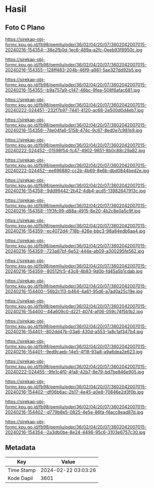 # Hasil

## Foto C Plano

https://sirekap-obj-formc.kpu.go.id/fb98/pemilu/pdpr/36/02/04/20/07/3602042007015-20240216-154354--38e2fb0d-1ec6-489a-a2fc-0eeb93f8950c.jpg

https://sirekap-obj-formc.kpu.go.id/fb98/pemilu/pdpr/36/02/04/20/07/3602042007015-20240216-154355--128ff483-204b-46f9-a981-5ae327dd92b5.jpg

https://sirekap-obj-formc.kpu.go.id/fb98/pemilu/pdpr/36/02/04/20/07/3602042007015-20240216-154355--b9a757a9-c147-46bc-9fea-508f6afac681.jpg

https://sirekap-obj-formc.kpu.go.id/fb98/pemilu/pdpr/36/02/04/20/07/3602042007015-20240222-024451--232f7b97-7441-4120-ac68-2e500d0d4eb7.jpg

https://sirekap-obj-formc.kpu.go.id/fb98/pemilu/pdpr/36/02/04/20/07/3602042007015-20240216-154356--7de04fa6-5158-474c-9c67-8ed0e7c981e9.jpg

https://sirekap-obj-formc.kpu.go.id/fb98/pemilu/pdpr/36/02/04/20/07/3602042007015-20240222-024452--01598f54-fc47-4902-9851-8b0c88c29a82.jpg

https://sirekap-obj-formc.kpu.go.id/fb98/pemilu/pdpr/36/02/04/20/07/3602042007015-20240222-024452--ee696880-cc2b-4b69-8e6b-dbd0844bed2e.jpg

https://sirekap-obj-formc.kpu.go.id/fb98/pemilu/pdpr/36/02/04/20/07/3602042007015-20240216-154358--9dd99442-2b42-4db4-acd5-13982647913c.jpg

https://sirekap-obj-formc.kpu.go.id/fb98/pemilu/pdpr/36/02/04/20/07/3602042007015-20240216-154358--11f3fc99-d88a-4915-8e20-4b2c8e0a5c9f.jpg

https://sirekap-obj-formc.kpu.go.id/fb98/pemilu/pdpr/36/02/04/20/07/3602042007015-20240216-154359--ec4072d4-718b-426e-bbc3-98a84edb6aa4.jpg

https://sirekap-obj-formc.kpu.go.id/fb98/pemilu/pdpr/36/02/04/20/07/3602042007015-20240216-154359--723a87bf-6e52-444e-ab09-a300295fe562.jpg

https://sirekap-obj-formc.kpu.go.id/fb98/pemilu/pdpr/36/02/04/20/07/3602042007015-20240216-154359--80512fc5-43c8-4b83-9d0b-fd45a5b1cdab.jpg

https://sirekap-obj-formc.kpu.go.id/fb98/pemilu/pdpr/36/02/04/20/07/3602042007015-20240216-154400--56b2c113-b464-4a61-95d6-a7ad0a25c19e.jpg

https://sirekap-obj-formc.kpu.go.id/fb98/pemilu/pdpr/36/02/04/20/07/3602042007015-20240216-154400--44a609c0-d221-4074-af06-059c74f5b1b2.jpg

https://sirekap-obj-formc.kpu.go.id/fb98/pemilu/pdpr/36/02/04/20/07/3602042007015-20240216-154401--802dd47b-03a6-430d-a553-1a8c1af347b4.jpg

https://sirekap-obj-formc.kpu.go.id/fb98/pemilu/pdpr/36/02/04/20/07/3602042007015-20240216-154401--9ed9caeb-14e5-4f18-93a8-a9a6dea2e623.jpg

https://sirekap-obj-formc.kpu.go.id/fb98/pemilu/pdpr/36/02/04/20/07/3602042007015-20240222-024455--9fe1c4f0-4fa8-42b7-8e79-bd7be846e905.jpg

https://sirekap-obj-formc.kpu.go.id/fb98/pemilu/pdpr/36/02/04/20/07/3602042007015-20240216-154402--df06b6ac-2b17-4e45-a0e8-70846e2d3f0b.jpg

https://sirekap-obj-formc.kpu.go.id/fb98/pemilu/pdpr/36/02/04/20/07/3602042007015-20240216-154402--d779b8e5-0825-4e5e-86fa-f4acc8ead87d.jpg

https://sirekap-obj-formc.kpu.go.id/fb98/pemilu/pdpr/36/02/04/20/07/3602042007015-20240216-154354--2a3db0be-8e24-4496-95c6-3103e6757c30.jpg


## Metadata

| Key        | Value               |
| ---------- | ------------------- |
| Time Stamp | 2024-02-22 03:03:26 |
| Kode Dapil | 3601                |



